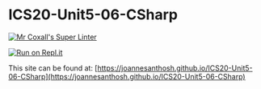 # ICS20-Unit5-06-CSharp

[![Mr Coxall's Super Linter](https://github.com/joannesanthosh/ICS20-Unit5-06-CSharp/workflows/Mr%20Coxall's%20Super%20Linter/badge.svg)](https://github.com/joannesanthosh/ICS20-Unit5-06-CSharp/actions)

[![Run on Repl.it](https://repl.it/badge/github/joannesanthosh/ICS20-Unit5-06-CSharp)](https://repl.it/github/joannesanthosh/ICS20-Unit5-06-CSharp)

This site can be found at: [https://joannesanthosh.github.io/ICS20-Unit5-06-CSharp](https://joannesanthosh.github.io/ICS20-Unit5-06-CSharp)
  
